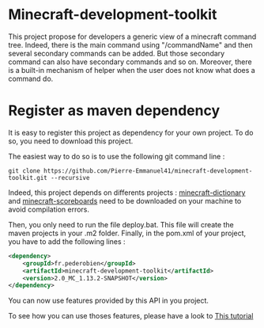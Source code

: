 # Minecraft-development-toolkit

This project propose for developers a generic view of a minecraft command tree. Indeed, there is the main command using "/commandName" and then several secondary commands can be added. But those secondary command can also have secondary commands and so on. Moreover, there is a built-in mechanism of helper when the user does not know what does a command do.

# Register as maven dependency

It is easy to register this project as dependency for your own project. To do so, you need to download this project.

The easiest way to do so is to use the following git command line :

```git
git clone https://github.com/Pierre-Emmanuel41/minecraft-development-toolkit.git --recursive
```
Indeed, this project depends on differents projects : [minecraft-dictionary](https://github.com/Pierre-Emmanuel41/minecraft-dictionary) and [minecraft-scoreboards](https://github.com/Pierre-Emmanuel41/minecraft-scoreboards) need to be downloaded on your machine to avoid compilation errors.

Then, you only need to run the file deploy.bat. This file will create the maven projects in your .m2 folder. Finally, in the pom.xml of your project, you have to add the following lines :

```xml
<dependency>
	<groupId>fr.pederobien</groupId>
	<artifactId>minecraft-development-toolkit</artifactId>
	<version>2.0_MC_1.13.2-SNAPSHOT</version>
</dependency>
```
You can now use features provided by this API in you project.

To see how you can use thoses features, please have a look to [This tutorial](https://github.com/Pierre-Emmanuel41/minecraft-development-toolkit/blob/master/Tutorial.md)
